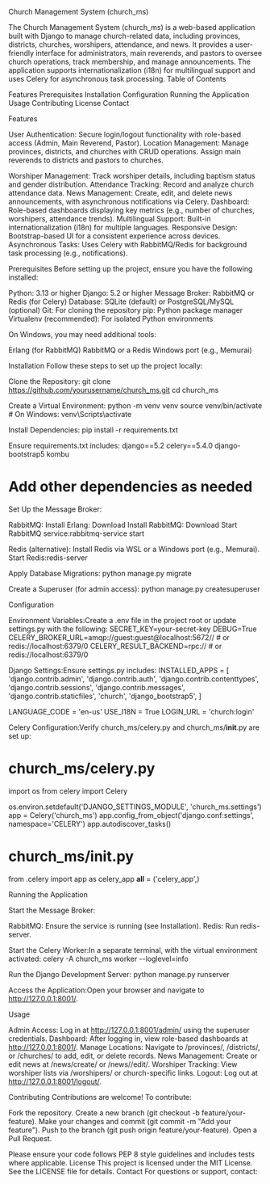 Church Management System (church_ms)

The Church Management System (church_ms) is a web-based application built with Django to manage church-related data, including provinces, districts, churches, worshipers, attendance, and news. It provides a user-friendly interface for administrators, main reverends, and pastors to oversee church operations, track membership, and manage announcements. The application supports internationalization (i18n) for multilingual support and uses Celery for asynchronous task processing.
Table of Contents

Features
Prerequisites
Installation
Configuration
Running the Application
Usage
Contributing
License
Contact

Features

User Authentication: Secure login/logout functionality with role-based access (Admin, Main Reverend, Pastor).
Location Management:
Manage provinces, districts, and churches with CRUD operations.
Assign main reverends to districts and pastors to churches.


Worshiper Management: Track worshiper details, including baptism status and gender distribution.
Attendance Tracking: Record and analyze church attendance data.
News Management: Create, edit, and delete news announcements, with asynchronous notifications via Celery.
Dashboard: Role-based dashboards displaying key metrics (e.g., number of churches, worshipers, attendance trends).
Multilingual Support: Built-in internationalization (i18n) for multiple languages.
Responsive Design: Bootstrap-based UI for a consistent experience across devices.
Asynchronous Tasks: Uses Celery with RabbitMQ/Redis for background task processing (e.g., notifications).

Prerequisites
Before setting up the project, ensure you have the following installed:

Python: 3.13 or higher
Django: 5.2 or higher
Message Broker: RabbitMQ or Redis (for Celery)
Database: SQLite (default) or PostgreSQL/MySQL (optional)
Git: For cloning the repository
pip: Python package manager
Virtualenv (recommended): For isolated Python environments

On Windows, you may need additional tools:

Erlang (for RabbitMQ)
RabbitMQ or a Redis Windows port (e.g., Memurai)

Installation
Follow these steps to set up the project locally:

Clone the Repository:
git clone https://github.com/yourusername/church_ms.git
cd church_ms


Create a Virtual Environment:
python -m venv venv
source venv/bin/activate  # On Windows: venv\Scripts\activate


Install Dependencies:
pip install -r requirements.txt

Ensure requirements.txt includes:
django==5.2
celery==5.4.0
django-bootstrap5
kombu
# Add other dependencies as needed


Set Up the Message Broker:

RabbitMQ:
Install Erlang: Download
Install RabbitMQ: Download
Start RabbitMQ service:rabbitmq-service start




Redis (alternative):
Install Redis via WSL or a Windows port (e.g., Memurai).
Start Redis:redis-server






Apply Database Migrations:
python manage.py migrate


Create a Superuser (for admin access):
python manage.py createsuperuser



Configuration

Environment Variables:Create a .env file in the project root or update settings.py with the following:
SECRET_KEY=your-secret-key
DEBUG=True
CELERY_BROKER_URL=amqp://guest:guest@localhost:5672//  # or redis://localhost:6379/0
CELERY_RESULT_BACKEND=rpc://  # or redis://localhost:6379/0


Django Settings:Ensure settings.py includes:
INSTALLED_APPS = [
    'django.contrib.admin',
    'django.contrib.auth',
    'django.contrib.contenttypes',
    'django.contrib.sessions',
    'django.contrib.messages',
    'django.contrib.staticfiles',
    'church',
    'django_bootstrap5',
]

LANGUAGE_CODE = 'en-us'
USE_I18N = True
LOGIN_URL = 'church:login'


Celery Configuration:Verify church_ms/celery.py and church_ms/__init__.py are set up:
# church_ms/celery.py
import os
from celery import Celery

os.environ.setdefault('DJANGO_SETTINGS_MODULE', 'church_ms.settings')
app = Celery('church_ms')
app.config_from_object('django.conf:settings', namespace='CELERY')
app.autodiscover_tasks()

# church_ms/__init__.py
from .celery import app as celery_app
__all__ = ('celery_app',)



Running the Application

Start the Message Broker:

RabbitMQ: Ensure the service is running (see Installation).
Redis: Run redis-server.


Start the Celery Worker:In a separate terminal, with the virtual environment activated:
celery -A church_ms worker --loglevel=info


Run the Django Development Server:
python manage.py runserver


Access the Application:Open your browser and navigate to http://127.0.0.1:8001/.


Usage

Admin Access: Log in at http://127.0.0.1:8001/admin/ using the superuser credentials.
Dashboard: After logging in, view role-based dashboards at http://127.0.0.1:8001/.
Manage Locations: Navigate to /provinces/, /districts/, or /churches/ to add, edit, or delete records.
News Management: Create or edit news at /news/create/ or /news/<id>/edit/.
Worshiper Tracking: View worshiper lists via /worshipers/ or church-specific links.
Logout: Log out at http://127.0.0.1:8001/logout/.

Contributing
Contributions are welcome! To contribute:

Fork the repository.
Create a new branch (git checkout -b feature/your-feature).
Make your changes and commit (git commit -m "Add your feature").
Push to the branch (git push origin feature/your-feature).
Open a Pull Request.

Please ensure your code follows PEP 8 style guidelines and includes tests where applicable.
License
This project is licensed under the MIT License. See the LICENSE file for details.
Contact
For questions or support, contact:


